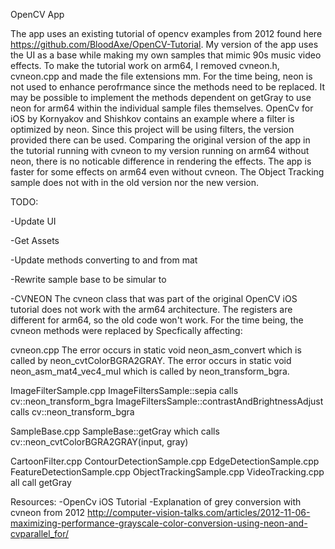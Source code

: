 OpenCV App

The app uses an existing tutorial of opencv examples from 2012 found here https://github.com/BloodAxe/OpenCV-Tutorial. My version of the app uses the UI as a base while making my own samples that mimic 90s music video effects. To make the tutorial work on arm64, I removed cvneon.h, cvneon.cpp and made the file extensions mm. For the time being, neon is not used to enhance perofrmance since the methods need to be replaced. It may be possible to implement the methods dependent on getGray to use neon for arm64 within the individual sample files themselves. OpenCv for iOS by Kornyakov and Shishkov contains an example where a filter is optimized by neon. Since this project will be using filters, the version provided there can be used. Comparing the original version of the app in the tutorial running with cvneon to my version running on arm64 without neon, there is no noticable difference in rendering the effects. The app is faster for some effects on arm64 even without cvneon. The Object Tracking sample does not with in the old version nor the new version. 

TODO:

-Update UI 

-Get Assets 

-Update methods converting to and from mat 

-Rewrite sample base to be simular to 

-CVNEON 
The cvneon class that was part of the original OpenCV iOS tutorial does not work with the arm64 architecture. The registers are different for arm64, so the old code won't work. For the time being, the cvneon methods were replaced by Specfically affecting: 

cvneon.cpp
	The error occurs in static void neon_asm_convert which is called by neon_cvtColorBGRA2GRAY.
	The error occurs in static void neon_asm_mat4_vec4_mul which is called by neon_transform_bgra. 

ImageFilterSample.cpp 
	ImageFiltersSample::sepia calls cv::neon_transform_bgra	
	ImageFiltersSample::contrastAndBrightnessAdjust calls cv::neon_transform_bgra	

SampleBase.cpp
	SampleBase::getGray which calls cv::neon_cvtColorBGRA2GRAY(input, gray)

CartoonFilter.cpp
ContourDetectionSample.cpp
EdgeDetectionSample.cpp
FeatureDetectionSample.cpp
ObjectTrackingSample.cpp
VideoTracking.cpp
	all call getGray

Resources:
	-OpenCv iOS Tutorial
	-Explanation of grey conversion with cvneon from 2012
	http://computer-vision-talks.com/articles/2012-11-06-maximizing-performance-grayscale-color-conversion-using-neon-and-cvparallel_for/
